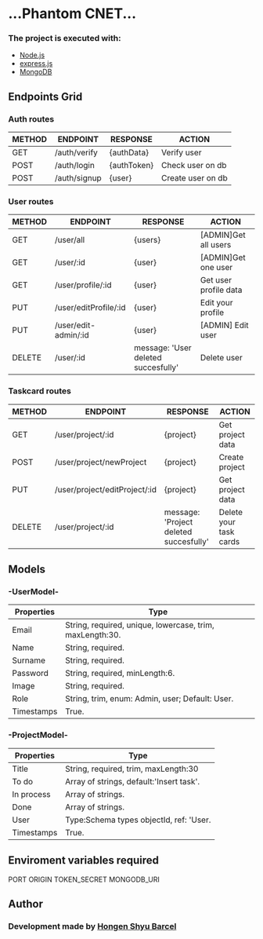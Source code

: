# ...Phantom CNET...

### The project is executed with:

- [Node.js](https://nodejs.org/es/)
- [express.js](https://expressjs.com/es/)
- [MongoDB](https://www.mongodb.com/es)

## Endpoints Grid

### Auth routes

|  METHOD  | ENDPOINT                                 | RESPONSE                                 | ACTION                      |
| -------- | -----------------------------------------| -----------------------------------------| --------------------------- |
|   GET    | /auth/verify                             |  {authData}                              | Verify user                 |
|   POST   | /auth/login                              |  {authToken}                             | Check user on db            |
|   POST   | /auth/signup                             |  {user}                                  | Create user on db           |
                         
### User routes                         
                         
|  METHOD  | ENDPOINT                                 | RESPONSE                                 | ACTION                      |
| -------- | -----------------------------------------| -----------------------------------------| --------------------------- |
|   GET    | /user/all                                |  {users}                                 | [ADMIN]Get all users        |
|   GET    | /user/:id                                |  {user}                                  | [ADMIN]Get one user         |
|   GET    | /user/profile/:id                        |  {user}                                  | Get user profile data       |
|   PUT    | /user/editProfile/:id                    |  {user}                                  | Edit your profile           |
|   PUT    | /user/edit-admin/:id                     |  {user}                                  | [ADMIN] Edit user           |
|  DELETE  | /user/:id                                |  message: 'User deleted succesfully'     | Delete user                 |
                         
### Taskcard routes                         
                         
|  METHOD  | ENDPOINT                                 | RESPONSE                                 | ACTION                      |
| -------- | -----------------------------------------| -----------------------------------------| --------------------------- |
|   GET    | /user/project/:id                        |  {project}                               | Get project data            |
|   POST   | /user/project/newProject                 |  {project}                               | Create project              |
|   PUT    | /user/project/editProject/:id            |  {project}                               | Get project data            |
|  DELETE  | /user/project/:id                        |  message: 'Project deleted succesfully'  | Delete your task cards      |

## Models

### -UserModel-

|          Properties          |                           Type                            |
| ---------------------------- | --------------------------------------------------------- |
|  Email                       |  String, required, unique, lowercase, trim, maxLength:30. |
|  Name                        |  String, required.                                        |
|  Surname                     |  String, required.                                        |
|  Password                    |  String, required, minLength:6.                           |
|  Image                       |  String, required.                                        |
|  Role                        |  String, trim, enum: Admin, user; Default: User.          |
|  Timestamps                  |  True.                                                    |


### -ProjectModel-

|          Properties          |                           Type                            |
| ---------------------------- | --------------------------------------------------------- |
|  Title                       |  String, required, trim, maxLength:30                     |
|  To do                       |  Array of strings, default:'Insert task'.                 |
|  In process                  |  Array of strings.                                        |
|  Done                        |  Array of strings.                                        |
|  User                        |  Type:Schema types objectId, ref: 'User.                  |
|  Timestamps                  |  True.                                                    |

## Enviroment variables required 

PORT
ORIGIN
TOKEN_SECRET
MONGODB_URI

## Author

### Development made by [Hongen Shyu Barcel](phantom-cnet.vercel.app)